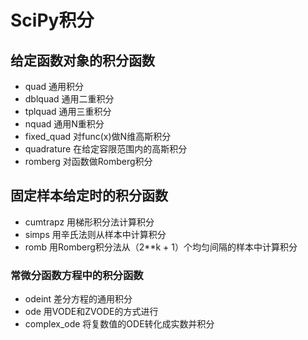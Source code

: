 # SciPy积分


## 给定函数对象的积分函数

* quad 通用积分
* dblquad 通用二重积分
* tplquad 通用三重积分
* nquad 通用N重积分
* fixed_quad 对func(x)做N维高斯积分
* quadrature 在给定容限范围内的高斯积分
* romberg 对函数做Romberg积分

## 固定样本给定时的积分函数

* cumtrapz 用梯形积分法计算积分
* simps 用辛氏法则从样本中计算积分
* romb 用Romberg积分法从（2**k + 1）个均匀间隔的样本中计算积分

### 常微分函数方程中的积分函数

* odeint 差分方程的通用积分
* ode 用VODE和ZVODE的方式进行
* complex_ode 将复数值的ODE转化成实数并积分